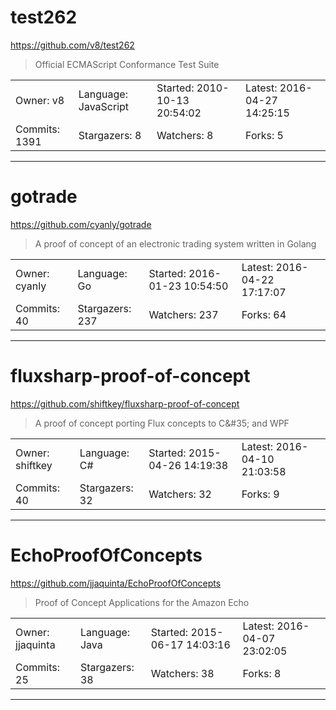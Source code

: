 # test262

https://github.com/v8/test262
<blockquote>
Official ECMAScript Conformance Test Suite
</blockquote>

<table>
<tr><td>Owner: v8</td>
    <td>Language: JavaScript</td>
    <td>Started: 2010-10-13 20:54:02</td>
    <td>Latest: 2016-04-27 14:25:15</td></tr>
<tr><td>Commits: 1391</td>
    <td>Stargazers: 8</td>
    <td>Watchers: 8</td>
    <td>Forks: 5</td></tr>
</table>

---

# gotrade

https://github.com/cyanly/gotrade
<blockquote>
A proof of concept of an electronic trading system written in Golang
</blockquote>

<table>
<tr><td>Owner: cyanly</td>
    <td>Language: Go</td>
    <td>Started: 2016-01-23 10:54:50</td>
    <td>Latest: 2016-04-22 17:17:07</td></tr>
<tr><td>Commits: 40</td>
    <td>Stargazers: 237</td>
    <td>Watchers: 237</td>
    <td>Forks: 64</td></tr>
</table>

---

# fluxsharp-proof-of-concept

https://github.com/shiftkey/fluxsharp-proof-of-concept
<blockquote>
A proof of concept porting Flux concepts to C&amp;&#35;35; and WPF
</blockquote>

<table>
<tr><td>Owner: shiftkey</td>
    <td>Language: C#</td>
    <td>Started: 2015-04-26 14:19:38</td>
    <td>Latest: 2016-04-10 21:03:58</td></tr>
<tr><td>Commits: 40</td>
    <td>Stargazers: 32</td>
    <td>Watchers: 32</td>
    <td>Forks: 9</td></tr>
</table>

---

# EchoProofOfConcepts

https://github.com/jjaquinta/EchoProofOfConcepts
<blockquote>
Proof of Concept Applications for the Amazon Echo
</blockquote>

<table>
<tr><td>Owner: jjaquinta</td>
    <td>Language: Java</td>
    <td>Started: 2015-06-17 14:03:16</td>
    <td>Latest: 2016-04-07 23:02:05</td></tr>
<tr><td>Commits: 25</td>
    <td>Stargazers: 38</td>
    <td>Watchers: 38</td>
    <td>Forks: 8</td></tr>
</table>

---

